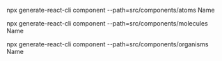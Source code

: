 npx generate-react-cli component --path=src/components/atoms Name

npx generate-react-cli component --path=src/components/molecules Name

npx generate-react-cli component --path=src/components/organisms Name
